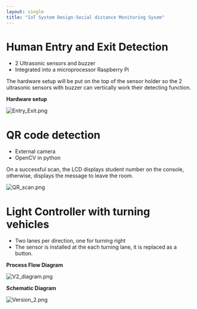 ```yaml
---
layout: single
title: "IoT System Design-Social distance Monitoring Sysem"
---
```


# Human Entry and Exit Detection
* 2 Ultrasonic sensors and buzzer
* Integrated into a microprocessor Raspberry Pi

The hardware setup will be put on the top of the sensor holder so the 2 ultrasonic sensors with
buzzer can vertically work their detecting function.

**Hardware setup**

![Entry_Exit.png](https://drive.google.com/uc?export=view&id=1sx4MOA70myGmNz05CttZUWrm1LF5NDOS)

# QR code detection
* External camera
* OpenCV in python

On a successful scan, the LCD displays student number on the console, otherwise, displays the message to leave the room.

![QR_scan.png](https://drive.google.com/uc?export=view&id=1v8-nSnQf_Zmdqmz_n8eLcGmteLqxJgLr)

# Light Controller with turning vehicles
* Two lanes per direction, one for turning right
* The sensor is installed at the each turning lane, it is replaced as a button.

**Process Flow Diagram**

![V2_diagram.png](https://drive.google.com/uc?export=view&id=1yoaharOE1NxXvwXhjkvI9vhVyVAsNa5w)

**Schematic Diagram**

![Version_2.png](https://drive.google.com/uc?export=view&id=1yUhTLs8PZob44gcWV_5egdPhvS_35ERW)


